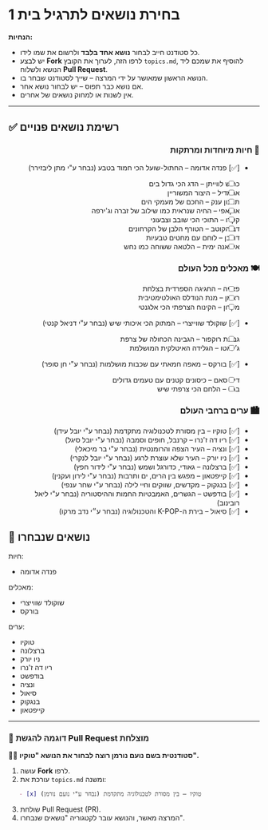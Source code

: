 # בחירת נושאים לתרגיל בית 1  
**הנחיות:**  
- כל סטודנט חייב לבחור **נושא אחד בלבד** ולרשום את שמו לידו.  
- יש לבצע **Fork** לרפו הזה, לערוך את הקובץ `topics.md`, להוסיף את שמכם ליד הנושא ולשלוח **Pull Request**.  
- הנושא הראשון שמאושר על ידי המרצה – שייך לסטודנט שבחר בו.  
- אם נושא כבר תפוס – יש לבחור נושא אחר.  
- אין לשנות או למחוק נושאים של אחרים.  

---

## **✅ רשימת נושאים פנויים**  
<div dir="rtl">
   

### **🐾 חיות מיוחדות ומרתקות**  
- [✅] פנדה אדומה – החתול-שועל הכי חמוד בטבע  (נבחר ע"י מתן ליבזירר)
- [ ] כריש לווייתן – הדג הכי גדול בים  
- [ ] ארמדיל – היצור המשוריין  
- [ ] תמנון ענק – החכם של מעמקי הים  
- [ ] אוקאפי – החיה שנראית כמו שילוב של זברה וג'ירפה  
- [ ] קקדו – התוכי הכי שובב וצבעוני  
- [ ] דב הקוטב – הטורף הלבן של הקרחונים  
- [ ] דורבן – לוחם עם מחטים טבעיות  
- [ ] איגואנה ימית – הלטאה ששוחה כמו נחש  

### **🍽️ מאכלים מכל העולם**  
- [ ] פאייה – החגיגה הספרדית בצלחת  
- [ ] ראמן – מנת הנודלס האולטימטיבית  
- [ ] מקרון – הקינוח הצרפתי הכי אלגנטי  
- [✅] שוקולד שווייצרי – המתוק הכי איכותי שיש  (נבחר ע"י דניאל קנטי)
- [ ] גבינת רוקפור – הגבינה הכחולה של צרפת  
- [ ] ג’לאטו – הגלידה האיטלקית המושלמת  
- [✅] בורקס – מאפה חמאתי עם שכבות מושלמות  (נבחר ע"י חן סופר)
- [ ] דים סאם – כיסונים קטנים עם טעמים גדולים  
- [ ] בגט – הלחם הכי צרפתי שיש

### **🏙️ ערים ברחבי העולם**  
- [✅] טוקיו – בין מסורת לטכנולוגיה מתקדמת (נבחר ע"י יובל עידן)
- [✅] ריו דה ז'נרו – קרנבל, חופים וסמבה  (נבחר ע"י יובל סיגל)
- [✅] ונציה – העיר הצפה והרומנטית (נבחר ע"י בר מיכאלי)
- [✅] ניו יורק – העיר שלא עוצרת לרגע (נבחר ע"י יובל לנקרי) 
- [✅] ברצלונה – גאודי, כדורגל ושמש (נבחר ע"י לידור חפץ) 
- [✅] קייפטאון – מפגש בין הרים, ים ותרבות  (נבחר ע"י לירון ועקנין)
- [✅] בנגקוק – מקדשים, שווקים וחיי לילה (נבחר ע"י שחר ענפי)
- [✅] בודפשט – הגשרים, האמבטיות החמות וההיסטוריה (נבחר ע"י ליאל רובינוב)
- [✅] סיאול – בירת ה-K-POP והטכנולוגיה (נבחר ע״י נדב מרקו)
</div>

## **📌 נושאים שנבחרו** 
חיות:
- פנדה אדומה

מאכלים:
- שוקולד שווייצרי
- בורקס
  
ערים:
-  טוקיו
-  ברצלונה
-  ניו יורק
-  ריו דה ז'נרו
-  בודפשט
-  ונציה
-  סיאול
-  בנגקוק
-  קייפטאון
  
---

### **📖 דוגמה להגשת Pull Request מוצלחת**  
👩‍🎓 **סטודנטית בשם נועם נורמן רוצה לבחור את הנושא "טוקיו".**  
1. עושה **Fork** לרפו.  
2. עורכת את `topics.md` ומשנה:  
```markdown
   - [x] טוקיו – בין מסורת לטכנולוגיה מתקדמת (נבחר ע"י נועם נורמן)  
```
3. שולחת Pull Request (PR).
4. המרצה מאשר, והנושא עובר לקטגוריה "נושאים שנבחרו".
